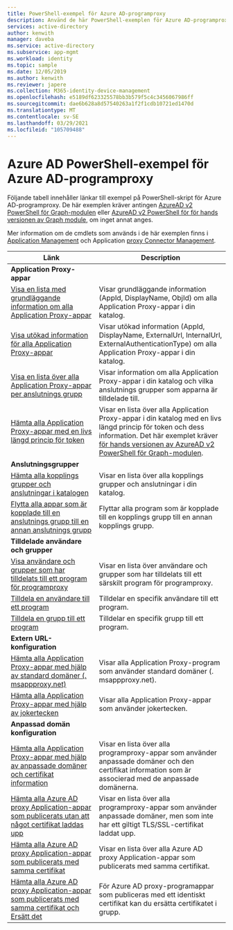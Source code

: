 ```yaml
---
title: PowerShell-exempel för Azure AD-programproxy
description: Använd de här PowerShell-exemplen för Azure AD-programproxy för att få information om programproxy-appar och-kopplingar i din katalog, tilldela användare och grupper till appar och hämta certifikat information.
services: active-directory
author: kenwith
manager: daveba
ms.service: active-directory
ms.subservice: app-mgmt
ms.workload: identity
ms.topic: sample
ms.date: 12/05/2019
ms.author: kenwith
ms.reviewer: japere
ms.collection: M365-identity-device-management
ms.openlocfilehash: e5189df623325578bb3b579f5c4c3456067986ff
ms.sourcegitcommit: dae6b628a8d57540263a1f2f1cdb10721ed1470d
ms.translationtype: MT
ms.contentlocale: sv-SE
ms.lasthandoff: 03/29/2021
ms.locfileid: "105709488"
---
```

# <a name="azure-ad-powershell-examples-for-azure-ad-application-proxy"></a>Azure AD PowerShell-exempel för Azure AD-programproxy

Följande tabell innehåller länkar till exempel på PowerShell-skript för Azure AD-programproxy. De här exemplen kräver antingen [AzureAD v2 PowerShell för Graph-modulen](/powershell/azure/active-directory/install-adv2) eller [AzureAD v2 PowerShell för för hands versionen av Graph module](/powershell/azure/active-directory/install-adv2?view=azureadps-2.0-preview&preserve-view=true), om inget annat anges.


Mer information om de cmdlets som används i de här exemplen finns i [Application Management](/powershell/module/azuread/#application_proxy_application_management) och Application [proxy Connector Management](/powershell/module/azuread/#application_proxy_connector_management).

| Länk | Description |
|---|---|
|**Application Proxy-appar**||
| [Visa en lista med grundläggande information om alla Application Proxy-appar](scripts/powershell-get-all-app-proxy-apps-basic.md) | Visar grundläggande information (AppId, DisplayName, ObjId) om alla Application Proxy-appar i din katalog. |
| [Visa utökad information för alla Application Proxy-appar](scripts/powershell-get-all-app-proxy-apps-extended.md) | Visar utökad information (AppId, DisplayName, ExternalUrl, InternalUrl, ExternalAuthenticationType) om alla Application Proxy-appar i din katalog.  |
| [Visa en lista över alla Application Proxy-appar per anslutnings grupp](scripts/powershell-get-all-app-proxy-apps-by-connector-group.md) | Visar information om alla Application Proxy-appar i din katalog och vilka anslutnings grupper som apparna är tilldelade till. |
| [Hämta alla Application Proxy-appar med en livs längd princip för token](scripts/powershell-get-all-app-proxy-apps-with-policy.md) | Visar en lista över alla Application Proxy-appar i din katalog med en livs längd princip för token och dess information. Det här exemplet kräver [för hands versionen av AzureAD v2 PowerShell för Graph-modulen](/powershell/azure/active-directory/install-adv2?view=azureadps-2.0-preview&preserve-view=true). |
|**Anslutningsgrupper**||
| [Hämta alla kopplings grupper och anslutningar i katalogen](scripts/powershell-get-all-connectors.md) | Visar en lista över alla kopplings grupper och anslutningar i din katalog. |
| [Flytta alla appar som är kopplade till en anslutnings grupp till en annan anslutnings grupp](scripts/powershell-move-all-apps-to-connector-group.md) | Flyttar alla program som är kopplade till en kopplings grupp till en annan kopplings grupp. |
|**Tilldelade användare och grupper**||
| [Visa användare och grupper som har tilldelats till ett program för programproxy](scripts/powershell-display-users-group-of-app.md) | Visar en lista över användare och grupper som har tilldelats till ett särskilt program för programproxy. |
| [Tilldela en användare till ett program](scripts/powershell-assign-user-to-app.md) | Tilldelar en specifik användare till ett program. |
| [Tilldela en grupp till ett program](scripts/powershell-assign-group-to-app.md) | Tilldelar en specifik grupp till ett program. |
|**Extern URL-konfiguration**||
| [Hämta alla Application Proxy-appar med hjälp av standard domäner (. msappproxy.net)](scripts/powershell-get-all-default-domain-apps.md)  | Visar alla Application Proxy-program som använder standard domäner (. msappproxy.net). |
| [Hämta alla Application Proxy-appar med hjälp av jokertecken](scripts/powershell-get-all-wildcard-apps.md) | Visar alla Application Proxy-appar som använder jokertecken. |
|**Anpassad domän konfiguration**||
| [Hämta alla Application Proxy-appar med hjälp av anpassade domäner och certifikat information](scripts/powershell-get-all-custom-domains-and-certs.md) | Visar en lista över alla programproxy-appar som använder anpassade domäner och den certifikat information som är associerad med de anpassade domänerna. |
| [Hämta alla Azure AD proxy Application-appar som publicerats utan att något certifikat laddas upp](scripts/powershell-get-all-custom-domain-no-cert.md) | Visar en lista över alla programproxy-appar som använder anpassade domäner, men som inte har ett giltigt TLS/SSL-certifikat laddat upp. |
| [Hämta alla Azure AD proxy Application-appar som publicerats med samma certifikat](scripts/powershell-get-custom-domain-identical-cert.md) | Visar en lista över alla Azure AD proxy Application-appar som publicerats med samma certifikat. |
| [Hämta alla Azure AD proxy Application-appar som publicerats med samma certifikat och Ersätt det](scripts/powershell-get-custom-domain-replace-cert.md) | För Azure AD proxy-programappar som publiceras med ett identiskt certifikat kan du ersätta certifikatet i grupp. |
